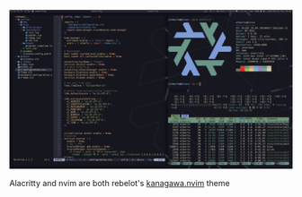 ![](themes/nixos_screenshot.png)

Alacritty and nvim are both rebelot's [kanagawa.nvim](https://github.com/rebelot/kanagawa.nvim) theme

